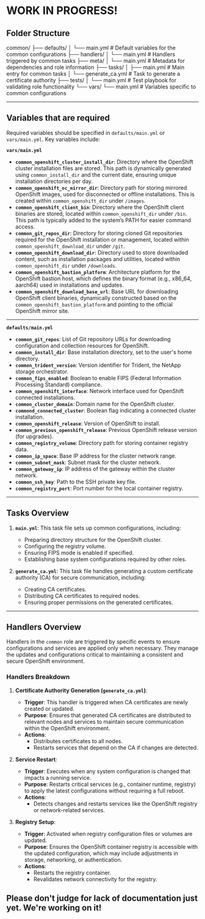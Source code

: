 # WORK IN PROGRESS!

## Folder Structure
common/
├── defaults/
│   └── main.yml                  # Default variables for the common configurations
├── handlers/
│   └── main.yml                  # Handlers triggered by common tasks
├── meta/
│   └── main.yml                  # Metadata for dependencies and role information
├── tasks/
│   ├── main.yml                  # Main entry for common tasks
│   └── generate_ca.yml           # Task to generate a certificate authority
├── tests/
│   └── main.yml                  # Test playbook for validating role functionality
└── vars/
    └── main.yml                  # Variables specific to common configurations

---

## Variables that are required

Required variables should be specified in `defaults/main.yml` or `vars/main.yml`. Key variables include:

**`vars/main.yml`**

- **`common_openshift_cluster_install_dir`**: Directory where the OpenShift cluster installation files are stored. This path is dynamically generated using `common_install_dir` and the current date, ensuring unique installation directories per day.
- **`common_openshift_oc_mirror_dir`**: Directory path for storing mirrored OpenShift images, used for disconnected or offline installations. This is created within `common_openshift_dir` under `/images`.
- **`common_openshift_client_bin`**: Directory where the OpenShift client binaries are stored, located within `common_openshift_dir` under `/bin`. This path is typically added to the system’s PATH for easier command access.
- **`common_git_repos_dir`**: Directory for storing cloned Git repositories required for the OpenShift installation or management, located within `common_openshift_download_dir` under `/git`.
- **`common_openshift_download_dir`**: Directory used to store downloaded content, such as installation packages and utilities, located within `common_openshift_dir` under `/downloads`.
- **`common_openshift_bastion_platform`**: Architecture platform for the OpenShift bastion host, which defines the binary format (e.g., x86_64, aarch64) used in installations and updates.
- **`common_openshift_download_base_url`**: Base URL for downloading OpenShift client binaries, dynamically constructed based on the `common_openshift_bastion_platform` and pointing to the official OpenShift mirror site.

---

**`defaults/main.yml`**

- **`common_git_repos`**: List of Git repository URLs for downloading configuration and collection resources for OpenShift.
- **`common_install_dir`**: Base installation directory, set to the user's home directory.
- **`common_trident_version`**: Version identifier for Trident, the NetApp storage orchestrator.
- **`common_fips_enabled`**: Boolean to enable FIPS (Federal Information Processing Standard) compliance.
- **`common_openshift_interface`**: Network interface used for OpenShift connected installations.
- **`common_cluster_domain`**: Domain name for the OpenShift cluster.
- **`commond_connected_cluster`**: Boolean flag indicating a connected cluster installation.
- **`common_openshift_release`**: Version of OpenShift to install.
- **`common_previous_openshift_release`**: Previous OpenShift release version (for upgrades).
- **`common_registry_volume`**: Directory path for storing container registry data.
- **`common_ip_space`**: Base IP address for the cluster network range.
- **`common_subnet_mask`**: Subnet mask for the cluster network.
- **`common_gateway_ip`**: IP address of the gateway within the cluster network.
- **`common_ssh_key`**: Path to the SSH private key file.
- **`common_registry_port`**: Port number for the local container registry.

---

## Tasks Overview

1. **`main.yml`**: This task file sets up common configurations, including:
   - Preparing directory structure for the OpenShift cluster.
   - Configuring the registry volume.
   - Ensuring FIPS mode is enabled if specified.
   - Establishing base system configurations required by other roles.

2. **`generate_ca.yml`**: This task file handles generating a custom certificate authority (CA) for secure communication, including:
   - Creating CA certificates.
   - Distributing CA certificates to required nodes.
   - Ensuring proper permissions on the generated certificates.

---

## Handlers Overview

Handlers in the `common` role are triggered by specific events to ensure configurations and services are applied only when necessary. They manage the updates and configurations critical to maintaining a consistent and secure OpenShift environment.

### Handlers Breakdown

1. **Certificate Authority Generation (`generate_ca.yml`)**:
   - **Trigger**: This handler is triggered when CA certificates are newly created or updated.
   - **Purpose**: Ensures that generated CA certificates are distributed to relevant nodes and services to maintain secure communication within the OpenShift environment.
   - **Actions**:
     - Distributes certificates to all nodes.
     - Restarts services that depend on the CA if changes are detected.

2. **Service Restart**:
   - **Trigger**: Executes when any system configuration is changed that impacts a running service.
   - **Purpose**: Restarts critical services (e.g., container runtime, registry) to apply the latest configurations without requiring a full reboot.
   - **Actions**:
     - Detects changes and restarts services like the OpenShift registry or network-related services.

3. **Registry Setup**:
   - **Trigger**: Activated when registry configuration files or volumes are updated.
   - **Purpose**: Ensures the OpenShift container registry is accessible with the updated configuration, which may include adjustments in storage, networking, or authentication.
   - **Actions**:
     - Restarts the registry container.
     - Revalidates network connectivity for the registry.



## Please don't judge for lack of documentation just yet. We're working on it!